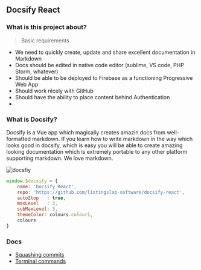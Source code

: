 ## Docsify React

### What is this project about?

> Basic requirements

- We need to quickly create, update and share excellent documentation in Markdown 
- Docs should be edited in native code editor (sublime, VS code, PHP Storm, whatever)
- Should be able to be deployed to Firebase as a functioning Progressive Web App
- Should work nicely with GitHub
- Should have the ability to place content behind Authentication
- 

### What is Docsify?

Docsify is a Vue app which magically creates amazin docs from well-formatted markdown. 
If you learn how to write markdown in the way which looks good in docsify, which is easy 
you will be able to create amazing looking documentation which is extremely portable to 
any other platform supporting markdown. We love markdown.

![docsfiy](https://firebasestorage.googleapis.com/v0/b/docsify-react.appspot.com/o/docsify.jpg?alt=media&token=c1c0524c-8fbe-431a-9fdb-5a3c5b038313)

```javascript
window.$docsify = {
    name: 'Docsify React',
    repo: 'https://github.com/listingslab-software/docsify-react',
    auto2top   : true,
    maxLevel   : 3, 
    subMaxLevel: 3,
    themeColor: colours.colour1,
    colours
}
```

### Docs 
- [Squashing commits](./md/git_rebase_interactive.md)
- [Terminal commands](./md/terminal_commands.md)